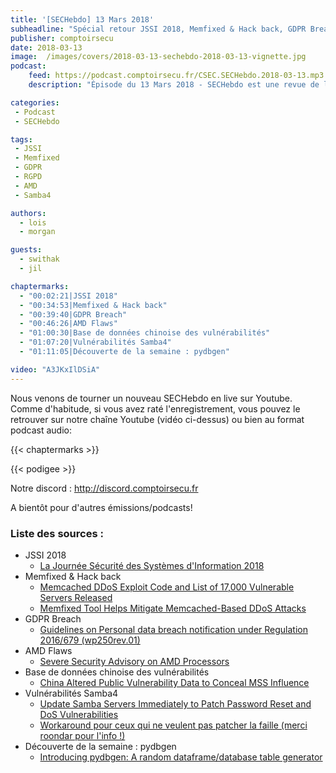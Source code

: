 ```yaml
---
title: '[SECHebdo] 13 Mars 2018'
subheadline: "Spécial retour JSSI 2018, Memfixed & Hack back, GDPR Breach, AMD Flaws, Base de données chinoise des vulnérabilités, Vulnérabilité Samba 4, pydbgen, etc."
publisher: comptoirsecu
date: 2018-03-13
image:  /images/covers/2018-03-13-sechebdo-2018-03-13-vignette.jpg
podcast:
    feed: https://podcast.comptoirsecu.fr/CSEC.SECHebdo.2018-03-13.mp3
    description: "Épisode du 13 Mars 2018 - SECHebdo est une revue de l'actualité cybersécurité réalisé en live sur Youtube, généralement le mardi soir."

categories:
 - Podcast
 - SECHebdo

tags:
 - JSSI
 - Memfixed
 - GDPR
 - RGPD
 - AMD
 - Samba4

authors:
  - lois
  - morgan

guests:
  - swithak
  - jil

chaptermarks:
  - "00:02:21|JSSI 2018"
  - "00:34:53|Memfixed & Hack back"
  - "00:39:40|GDPR Breach"
  - "00:46:26|AMD Flaws"
  - "01:00:30|Base de données chinoise des vulnérabilités"
  - "01:07:20|Vulnérabilités Samba4"
  - "01:11:05|Découverte de la semaine : pydbgen"  

video: "A3JKxIlDSiA"
---
```


Nous venons de tourner un nouveau SECHebdo en live sur Youtube. Comme d'habitude, si vous avez raté l'enregistrement, vous pouvez le retrouver sur notre chaîne Youtube (vidéo ci-dessus) ou bien au format podcast audio:

{{< chaptermarks >}}

{{< podigee >}}

Notre discord : <http://discord.comptoirsecu.fr>

A bientôt pour d'autres émissions/podcasts!

### Liste des sources :

* JSSI 2018
    * [La Journée Sécurité des Systèmes d'Information 2018](https://www.ossir.org/jssi/index/jssi-2018.shtml)
* Memfixed & Hack back
    * [Memcached DDoS Exploit Code and List of 17,000 Vulnerable Servers Released](https://www.thehackernews.com/2018/03/memcached-ddos-exploit-code.html)
    * [Memfixed Tool Helps Mitigate Memcached-Based DDoS Attacks](https://www.bleepingcomputer.com/news/security/memfixed-tool-helps-mitigate-memcached-based-ddos-attacks/)
* GDPR Breach
    * [Guidelines on Personal data breach notification under Regulation 2016/679 (wp250rev.01)](http://ec.europa.eu/newsroom/article29/item-detail.cfm?item_id=612052)
* AMD Flaws
    * [Severe Security Advisory on AMD Processors](https://www.amdflaws.com/)
* Base de données chinoise des vulnérabilités
    * [China Altered Public Vulnerability Data to Conceal MSS Influence](https://www.recordedfuture.com/chinese-vulnerability-data-altered/)
* Vulnérabilités Samba4
    * [Update Samba Servers Immediately to Patch Password Reset and DoS Vulnerabilities](https://www.thehackernews.com/2018/03/samba-server-vulnerability.html)
    * [Workaround pour ceux qui ne veulent pas patcher la faille (merci roondar pour l'info !)](https://download.samba.org/pub/samba/misc/samba_CVE-2018-1057_helper)
* Découverte de la semaine : pydbgen
    * [Introducing pydbgen: A random dataframe/database table generator](https://www.codementor.io/tirthajyotisarkar/introducing-pydbgen-a-random-dataframe-database-table-generator-hi6i65h46)

